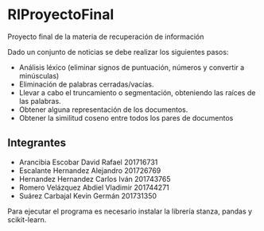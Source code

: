# RIProyectoFinal
Proyecto final de la materia de recuperación de información

Dado un conjunto de noticias se debe realizar los siguientes pasos:
*	Análisis léxico (eliminar signos de puntuación, números y convertir a minúsculas)
*	Eliminación de palabras cerradas/vacías.
* Llevar a cabo el truncamiento o segmentación, obteniendo las raíces de las palabras.
* Obtener alguna representación de los documentos.
* Obtener la similitud coseno entre todos los pares de documentos


## Integrantes
* Arancibia Escobar David Rafael          201716731
* Escalante Hernandez Alejandro           201726769
* Hernandez Hernandez Carlos Iván         201743765
* Romero Velázquez Abdiel Vladimir        201744271
* Suárez Carbajal Kevin Germán            201731350

Para ejecutar el programa es necesario instalar la librería stanza, pandas y scikit-learn.
